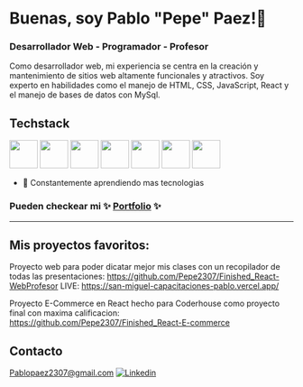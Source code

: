 # Buenas, soy Pablo "Pepe" Paez!👋

### Desarrollador Web - Programador - Profesor


Como desarrollador web, mi experiencia se centra en la creación y mantenimiento de sitios web altamente funcionales y atractivos. Soy experto en habilidades como el manejo de HTML, CSS, JavaScript, React y el manejo de bases de datos con MySql.



## Techstack
<img src = "https://img.icons8.com/color/2x/html-5.png" width="50px"/> <img src = "https://img.icons8.com/color/2x/css3.png" width="50px"/>
<img src = "https://img.icons8.com/color/2x/javascript.png" width="50px"/>
<img src = "https://img.icons8.com/fluency/2x/node-js.png" width="50px"/>
<img src = "https://img.icons8.com/plasticine/2x/react.png" width="50px"/>
<img src = "https://img.icons8.com/color/344/mysql-logo.png" width="50px"/>
<img src = "https://img.icons8.com/color/344/python--v1.png" width="50px"/>


- 🌱 Constantemente aprendiendo mas tecnologias


### Pueden checkear mi ✨ [Portfolio](https://google.com/) ✨
<hr/>

## Mis proyectos favoritos:

Proyecto web para poder dicatar mejor mis clases con un recopilador de todas las presentaciones:
https://github.com/Pepe2307/Finished_React-WebProfesor LIVE: https://san-miguel-capacitaciones-pablo.vercel.app/

Proyecto E-Commerce en React hecho para Coderhouse como proyecto final con maxima calificacion:
https://github.com/Pepe2307/Finished_React-E-commerce

## Contacto

Pablopaez2307@gmail.com
[![Linkedin](https://img.shields.io/badge/LinkedIn-0077B5?style=for-the-badge&logo=linkedin&logoColor=white)](https://www.linkedin.com/in/pablo-paez-t/)
  
 
